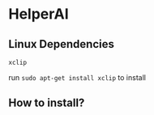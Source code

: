 # HelperAI

## Linux Dependencies

`xclip`

run `sudo apt-get install xclip` to install

## How to install?

